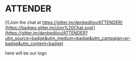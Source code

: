 # ATTENDER

[![Join the chat at https://gitter.im/denbedilov/ATTENDER](https://badges.gitter.im/Join%20Chat.svg)](https://gitter.im/denbedilov/ATTENDER?utm_source=badge&utm_medium=badge&utm_campaign=pr-badge&utm_content=badge)

here will be our logo


